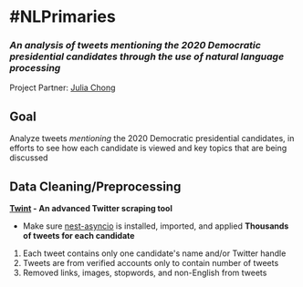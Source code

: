 # #NLPrimaries
### _An analysis of tweets mentioning the 2020 Democratic presidential candidates through the use of natural language processing_
Project Partner: [Julia Chong](https://github.com/juliachong "Julia Chong's GitHub")

## Goal
Analyze tweets _mentioning_ the 2020 Democratic presidential candidates, in efforts to see how each candidate is viewed and key topics that are being discussed

## Data Cleaning/Preprocessing
__[Twint](https://github.com/twintproject/twint "Twint Documentation") - An advanced Twitter scraping tool__
* Make sure [nest-asyncio](https://pypi.org/project/nest-asyncio/ "nest-asyncio Documentation") is installed, imported, and applied
__Thousands of tweets for each candidate__
1. Each tweet contains only one candidate's name and/or Twitter handle
2. Tweets are from verified accounts only to contain number of tweets
3. Removed links, images, stopwords, and non-English from tweets
